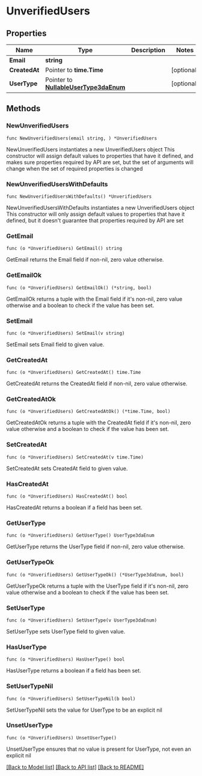 # UnverifiedUsers

## Properties

Name | Type | Description | Notes
------------ | ------------- | ------------- | -------------
**Email** | **string** |  | 
**CreatedAt** | Pointer to **time.Time** |  | [optional] 
**UserType** | Pointer to [**NullableUserType3daEnum**](UserType3daEnum.md) |  | [optional] 

## Methods

### NewUnverifiedUsers

`func NewUnverifiedUsers(email string, ) *UnverifiedUsers`

NewUnverifiedUsers instantiates a new UnverifiedUsers object
This constructor will assign default values to properties that have it defined,
and makes sure properties required by API are set, but the set of arguments
will change when the set of required properties is changed

### NewUnverifiedUsersWithDefaults

`func NewUnverifiedUsersWithDefaults() *UnverifiedUsers`

NewUnverifiedUsersWithDefaults instantiates a new UnverifiedUsers object
This constructor will only assign default values to properties that have it defined,
but it doesn't guarantee that properties required by API are set

### GetEmail

`func (o *UnverifiedUsers) GetEmail() string`

GetEmail returns the Email field if non-nil, zero value otherwise.

### GetEmailOk

`func (o *UnverifiedUsers) GetEmailOk() (*string, bool)`

GetEmailOk returns a tuple with the Email field if it's non-nil, zero value otherwise
and a boolean to check if the value has been set.

### SetEmail

`func (o *UnverifiedUsers) SetEmail(v string)`

SetEmail sets Email field to given value.


### GetCreatedAt

`func (o *UnverifiedUsers) GetCreatedAt() time.Time`

GetCreatedAt returns the CreatedAt field if non-nil, zero value otherwise.

### GetCreatedAtOk

`func (o *UnverifiedUsers) GetCreatedAtOk() (*time.Time, bool)`

GetCreatedAtOk returns a tuple with the CreatedAt field if it's non-nil, zero value otherwise
and a boolean to check if the value has been set.

### SetCreatedAt

`func (o *UnverifiedUsers) SetCreatedAt(v time.Time)`

SetCreatedAt sets CreatedAt field to given value.

### HasCreatedAt

`func (o *UnverifiedUsers) HasCreatedAt() bool`

HasCreatedAt returns a boolean if a field has been set.

### GetUserType

`func (o *UnverifiedUsers) GetUserType() UserType3daEnum`

GetUserType returns the UserType field if non-nil, zero value otherwise.

### GetUserTypeOk

`func (o *UnverifiedUsers) GetUserTypeOk() (*UserType3daEnum, bool)`

GetUserTypeOk returns a tuple with the UserType field if it's non-nil, zero value otherwise
and a boolean to check if the value has been set.

### SetUserType

`func (o *UnverifiedUsers) SetUserType(v UserType3daEnum)`

SetUserType sets UserType field to given value.

### HasUserType

`func (o *UnverifiedUsers) HasUserType() bool`

HasUserType returns a boolean if a field has been set.

### SetUserTypeNil

`func (o *UnverifiedUsers) SetUserTypeNil(b bool)`

 SetUserTypeNil sets the value for UserType to be an explicit nil

### UnsetUserType
`func (o *UnverifiedUsers) UnsetUserType()`

UnsetUserType ensures that no value is present for UserType, not even an explicit nil

[[Back to Model list]](../README.md#documentation-for-models) [[Back to API list]](../README.md#documentation-for-api-endpoints) [[Back to README]](../README.md)


